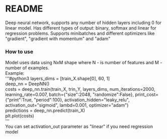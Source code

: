 # README #

Deep neural network, supports any number of hidden layers including 0 for linear model.
Has different types of output: binary, softmax and linear for regression problems.
Supports minibatches and different optimizers like "gradient", "gradient with momentum" and "adam"

### How to use ###
Model uses data using NxM shape where N - is number of features and M - number of examples.  
Example:  
'''#python3
layers_dims = [train_X.shape[0], 60, 1]  
deep_nn = DeepNN()  
costs = deep_nn.train(train_X, trin_Y, layers_dims, num_iterations=2000, learning_rate=0.007, batch={"size":2048, "randomize":False}, print_cost={"print":True, "period":100}, activation_hidden="leaky_relu", activation_out="sigmoid", lambd=0.001, optimizer="adam")  
predictions = deep_nn.predict(train_X)  
plt.plot(costs)  
'''  
You can set activation_out parameter as "linear" if you need regression model

